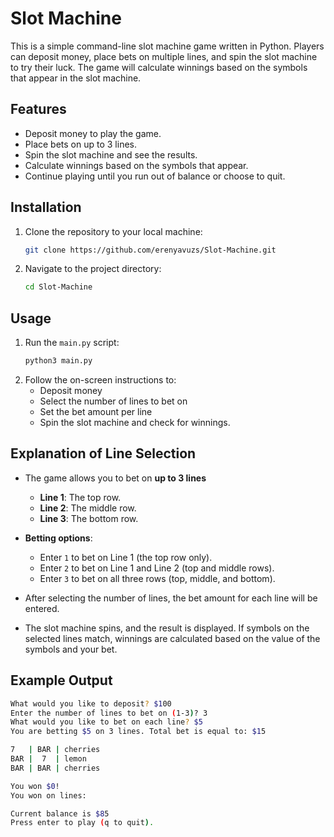 # Slot Machine

This is a simple command-line slot machine game written in Python. Players can deposit money, place bets on multiple lines, and spin the slot machine to try their luck. The game will calculate winnings based on the symbols that appear in the slot machine.

## Features

- Deposit money to play the game.
- Place bets on up to 3 lines.
- Spin the slot machine and see the results.
- Calculate winnings based on the symbols that appear.
- Continue playing until you run out of balance or choose to quit.

## Installation

1. Clone the repository to your local machine:
    ```bash
    git clone https://github.com/erenyavuzs/Slot-Machine.git
    ```
2. Navigate to the project directory:
    ```bash
    cd Slot-Machine
    ```

## Usage

1. Run the `main.py` script:
    ```bash
    python3 main.py
    ```
2. Follow the on-screen instructions to:
   - Deposit money
   - Select the number of lines to bet on
   - Set the bet amount per line
   - Spin the slot machine and check for winnings.

## Explanation of Line Selection

- The game allows you to bet on **up to 3 lines**
  - **Line 1**: The top row.
  - **Line 2**: The middle row.
  - **Line 3**: The bottom row.
  
- **Betting options**:
  - Enter `1` to bet on Line 1 (the top row only).
  - Enter `2` to bet on Line 1 and Line 2 (top and middle rows).
  - Enter `3` to bet on all three rows (top, middle, and bottom).

- After selecting the number of lines, the bet amount for each line will be entered.

- The slot machine spins, and the result is displayed. If symbols on the selected lines match, winnings are calculated based on the value of the symbols and your bet.

## Example Output

```bash
What would you like to deposit? $100
Enter the number of lines to bet on (1-3)? 3
What would you like to bet on each line? $5
You are betting $5 on 3 lines. Total bet is equal to: $15

7   | BAR | cherries
BAR |  7  | lemon
BAR | BAR | cherries

You won $0!
You won on lines: 

Current balance is $85
Press enter to play (q to quit).
